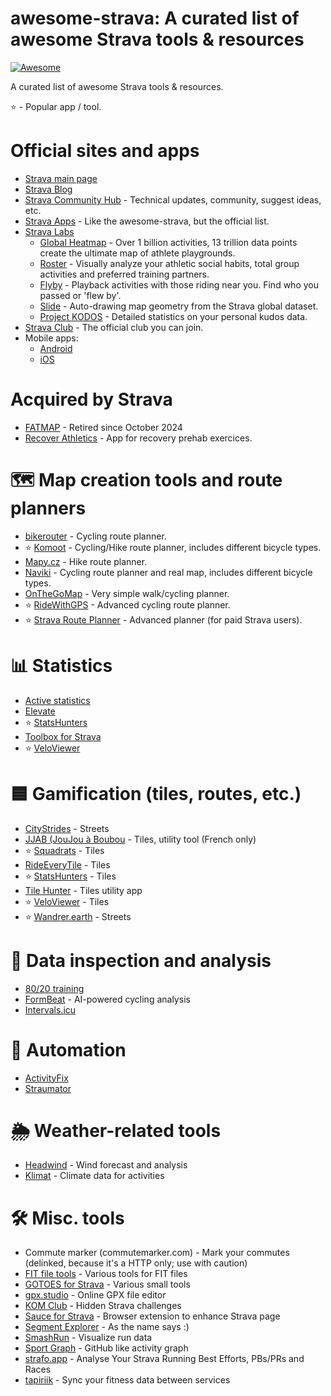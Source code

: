 # awesome-strava: A curated list of awesome Strava tools & resources

[![Awesome](https://awesome.re/badge.svg)](https://awesome.re)

A curated list of awesome Strava tools & resources.

⭐ - Popular app / tool.

# Official sites and apps

* [Strava main page](https://www.strava.com/)
* [Strava Blog](https://stories.strava.com/)
* [Strava Community Hub](https://communityhub.strava.com/) - Technical updates, community, suggest ideas, etc.
* [Strava Apps](https://www.strava.com/apps) - Like the awesome-strava, but the official list.
* [Strava Labs](https://labs.strava.com/)
  * [Global Heatmap](https://www.strava.com/maps/global-heatmap) - Over 1 billion activities, 13 trillion data points create the ultimate map of athlete playgrounds.
  * [Roster](https://labs.strava.com/roster) - Visually analyze your athletic social habits, total group activities and preferred training partners.
  * [Flyby](https://labs.strava.com/flyby/) - Playback activities with those riding near you. Find who you passed or 'flew by'.
  * [Slide](https://labs.strava.com/slide/) - Auto-drawing map geometry from the Strava global dataset.
  * [Project KODOS](https://labs.strava.com/kodos/) - Detailed statistics on your personal kudos data.
* [Strava Club](https://www.strava.com/clubs/231407) - The official club you can join.
* Mobile apps:
  * [Android](https://play.google.com/store/apps/details?id=com.strava) 
  * [iOS](https://apps.apple.com/us/app/strava-run-bike-hike/id426826309)

# Acquired by Strava

* [FATMAP](https://fatmap.com/) - Retired since October 2024
* [Recover Athletics](https://recoverathletics.com/) - App for recovery prehab exercices.

# 🗺️ Map creation tools and route planners

* [bikerouter](https://bikerouter.de/) - Cycling route planner.
* ⭐ [Komoot](https://www.komoot.com/) - Cycling/Hike route planner, includes different bicycle types.
* [Mapy.cz](https://mapy.cz/) - Hike route planner.
* [Naviki](https://www.naviki.org/) - Cycling route planner and real map, includes different bicycle types.
* [OnTheGoMap](https://onthegomap.com/) - Very simple walk/cycling planner.
* ⭐ [RideWithGPS](https://ridewithgps.com/) - Advanced cycling route planner.
* ⭐ [Strava Route Planner](https://www.strava.com/routes/new) - Advanced planner (for paid Strava users).

# 📊 Statistics

* [Active statistics](https://active-statistics.com/home)
* [Elevate](https://github.com/thomaschampagne/elevate)
* ⭐ [StatsHunters](https://www.statshunters.com/)
* [Toolbox for Strava](https://www.marcellobrivio.com/projects/strava-toolbox/)
* ⭐ [VeloViewer](https://veloviewer.com/)

# 🟦 Gamification (tiles, routes, etc.)

* [CityStrides](https://citystrides.com/) - Streets
* [JJAB (JouJou à Boubou](https://bouillard.org/kikourou/jjab/help.html) - Tiles, utility tool (French only)
* ⭐ [Squadrats](https://squadrats.com/activities) - Tiles
* [RideEveryTile](https://rideeverytile.com/) - Tiles 
* ⭐ [StatsHunters](https://www.statshunters.com/) - Tiles
* [Tile Hunter](https://tilehunter.web.app/) - Tiles utility app
* ⭐ [VeloViewer](https://veloviewer.com/) - Tiles
* ⭐ [Wandrer.earth](https://wandrer.earth/) - Streets

# 🧐 Data inspection and analysis

* [80/20 training](https://8020training.app/)
* [FormBeat](https://www.formbeat.com/) - AI-powered cycling analysis
* [Intervals.icu](https://intervals.icu/)

# 🤖 Automation
* [ActivityFix](https://www.activityfix.com/)
* [Straumator](https://straumator.com/)

# 🌦️ Weather-related tools

* [Headwind](https://headwind.app/) - Wind forecast and analysis
* [Klimat](https://klimat.app/) - Climate data for activities

# 🛠️ Misc. tools

* Commute marker (commutemarker.com) - Mark your commutes (delinked, because it's a HTTP only; use with caution)
* [FIT file tools](https://www.fitfiletools.com/) - Various tools for FIT files
* [GOTOES for Strava](https://gotoes.org/strava/) - Various small tools
* [gpx.studio](https://gpx.studio/) - Online GPX file editor
* [KOM Club](https://www.kom.club/) - Hidden Strava challenges
* [Sauce for Strava](https://www.sauce.llc/) - Browser extension to enhance Strava page
* [Segment Explorer](https://www.doogal.co.uk/SegmentExplorer) - As the name says :)
* [SmashRun](https://smashrun.com/) - Visualize run data
* [Sport Graph](https://graph.rnnr.io/) - GitHub like activity graph
* [strafo.app](https://strafo.app/) - Analyse Your Strava Running Best Efforts, PBs/PRs and Races
* [tapiriik](https://tapiriik.com/) - Sync your fitness data between services
